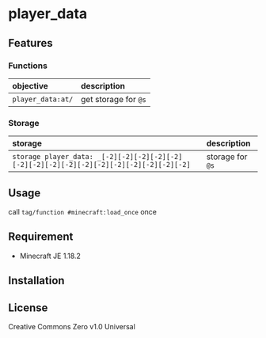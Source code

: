 player_data
==

## Features

### Functions

|objective|description|
|:--|:--|
|`player_data:at/`|get storage for `@s`|

### Storage

|storage|description|
|:--|:--|
|`storage player_data: _[-2][-2][-2][-2][-2][-2][-2][-2][-2][-2][-2][-2][-2][-2][-2][-2]`|storage for `@s`|

## Usage

call `tag/function #minecraft:load_once` once

## Requirement

- Minecraft JE 1.18.2

## Installation

## License
Creative Commons Zero v1.0 Universal
